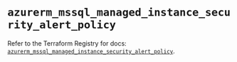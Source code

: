 # `azurerm_mssql_managed_instance_security_alert_policy`

Refer to the Terraform Registry for docs: [`azurerm_mssql_managed_instance_security_alert_policy`](https://registry.terraform.io/providers/hashicorp/azurerm/4.2.0/docs/resources/mssql_managed_instance_security_alert_policy).
